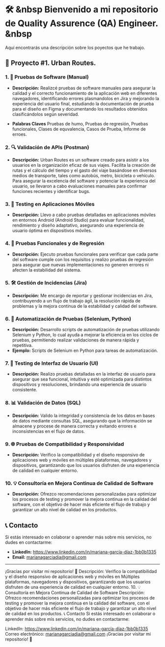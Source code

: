 # 🛠️ &nbsp Bienvenido a mi repositorio de Quality Assurence (QA) Engineer. &nbsp

Aquí encontrarás una descripción sobre los poyectos que he trabajo.

## 🚀 Proyecto #1. Urban Routes.


### 1. 📝 Pruebas de Software (Manual)
   - **Descripción:** Realizcé pruebas de software manuales para asegurar la calidad y el correcto funcionamiento de la aplicación web en diferentes navegadores, identificando errores plasmandolos en Jira y mejorando la experiencia del usuario final, estudiando la documentación de prueba para el diseño en Figma y documentando los resultados obtenidos clasificándolos según severidad.
     
   - **Palabras Claves**
      Pruebas de humo, Pruebas de regresión, Pruebas funcionales, Clases de equvalencia, Casos de Prueba, Informe de erroes.

### 2. 🔍 Validación de APIs (Postman)
   - **Descripción:** Urban Routes es un software creado para asistir a los usuarios en la organización eficaz de sus viajes. Facilita la creación de rutas y el cálculo del tiempo y el gasto del viaje basándose en diversos medios de transporte, tales como autobús, metro, bicicleta o vehículo. Para asegurar la excelencia del software y potenciar la experiencia del usuario, se llevaron a cabo evaluaciones manuales para confirmar funciones recientes y identificar bugs.


### 3. 📱 Testing en Aplicaciones Móviles
   - **Descripción:** Llevo a cabo pruebas detalladas en aplicaciones móviles en entornos Android (Android Studio) para evaluar funcionalidad, rendimiento y diseño adaptativo, asegurando una experiencia de usuario óptima en dispositivos móviles.

### 4. 🔄 Pruebas Funcionales y de Regresión
   - **Descripción:** Ejecuto pruebas funcionales para verificar que cada parte del software cumple con los requisitos y realizo pruebas de regresión para asegurar que nuevas implementaciones no generen errores ni afecten la estabilidad del sistema.
  

### 5. 🛠️ Gestión de Incidencias (Jira)
   - **Descripción:** Me encargo de reportar y gestionar incidencias en Jira, contribuyendo a un flujo de trabajo ágil, la resolución rápida de problemas y la mejora continua de la estabilidad y calidad del software.
   

### 6. 🤖 Automatización de Pruebas (Selenium, Python)
   - **Descripción:** Desarrollo scripts de automatización de pruebas utilizando Selenium y Python, lo cual ayuda a mejorar la eficiencia en los ciclos de pruebas, permitiendo realizar validaciones de manera rápida y repetitiva.
   - **Ejemplo:** Scripts de Selenium en Python para tareas de automatización.
  

### 7. 🎨 Testing de Interfaz de Usuario (UI)
   - **Descripción:** Realizo pruebas detalladas en la interfaz de usuario para asegurar que sea funcional, intuitiva y esté optimizada para distintos dispositivos y resoluciones, brindando una experiencia de usuario consistente.
   

### 8. 📊 Validación de Datos (SQL)
   - **Descripción:** Valido la integridad y consistencia de los datos en bases de datos mediante consultas SQL, asegurando que la información se almacene y procese de manera correcta y evitando errores e inconsistencias en el flujo de datos.
  

### 9. 🌐 Pruebas de Compatibilidad y Responsividad
   - **Descripción:** Verifico la compatibilidad y el diseño responsivo de aplicaciones web y móviles en múltiples plataformas, navegadores y dispositivos, garantizando que los usuarios disfruten de una experiencia de calidad en cualquier entorno.
   

### 10. 💡 Consultoría en Mejora Continua de Calidad de Software
   - **Descripción:** Ofrezco recomendaciones personalizadas para optimizar los procesos de testing y promover la mejora continua en la calidad del software, con el objetivo de hacer más eficiente el flujo de trabajo y garantizar un alto nivel de calidad en los productos.
   

## 📞 Contacto

Si estás interesado en colaborar o aprender más sobre mis servicios, no dudes en contactarme:

- **LinkedIn:** https://www.linkedin.com/in/mariana-garcía-díaz-1bb0b1335
- **Email:** marianagarciadia@gmail.com

---

¡Gracias por visitar mi repositorio! 🚀
Descripción: Verifico la compatibilidad y el diseño responsivo de aplicaciones web y móviles en Múltiples plataformas, navegadores y dispositivos, garantizando que los usuarios disfruten de una experiencia de calidad en cualquier entorno.
10. 💡 Consultoría en Mejora Continua de Calidad de Software
Descripción: Ofrezco recomendaciones personalizadas para optimizar los procesos de testing y promover la mejora continua en la calidad del software, con el objetivo de hacer más eficiente el flujo de trabajo y garantizar un alto nivel de calidad en los productos.
📞 Contacto
Si estás interesado en colaborar o aprender más sobre mis servicios, no dudes en contactarme:

LinkedIn: https://www.linkedin.com/in/mariana-garcía-díaz-1bb0b1335
Correo electrónico: marianagarciadia@gmail.com
¡Gracias por visitar mi repositorio! 🚀
